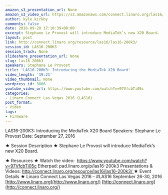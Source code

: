 ```yaml
---
amazon_s3_presentation_url: None
amazon_s3_video_url: https://s3.amazonaws.com/connect.linaro.org/las16/Videos/Tuesday/LAS16-200K3-%20Introducing%20the%20MediaTek%20X20%20Board.mp4
author: kyle.kirkby
comments: false
date: 2016-09-20 17:10:39+00:00
excerpt: Stephane Le Provost will introduce MediaTek’s new X20 Board.
layout: post
link: http://connect.linaro.org/resource/las16/las16-200k3/
session_id: LAS16-200K3
session_track: None
slideshare_presentation_url: None
slug: las16-200k3
speakers: Stephane Le Provost
title: 'LAS16-200K3: Introducing the MediaTek X20 Board'
video_length: '19:21'
video_thumbnail: None
wordpress_id: 3806
youtube_video_url: https://www.youtube.com/watch?v=97VfcbTi05c
categories:
- Linaro Connect Las Vegas 2016 (LAS16)
post_format:
- Video
tags:
- Firmware
---
```


LAS16-200K3: Introducing the MediaTek X20 Board
Speakers: Stephane Le Provost
Date: September 27, 2016

★ Session Description ★
Stephane Le Provost will introduce MediaTek’s new X20 Board.

★ Resources ★
Watch the video:  https://www.youtube.com/watch?v=97VfcbTi05c
Etherpad: pad.linaro.org/p/las16-200k3
Presentations & Videos: [http://connect.linaro.org/resource/las16/las16-200k3/
](http://connect.linaro.org/resource/las16/las16-200k3/)
★ Event Details ★
Linaro Connect Las Vegas 2016 – #LAS16
September 26-30, 2016
[http://www.linaro.org](http://www.linaro.org/)
[http://connect.linaro.org](http://connect.linaro.org/)
